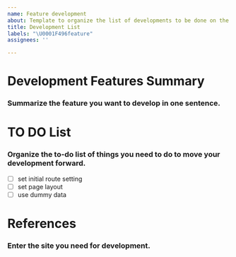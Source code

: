 ```yaml
---
name: Feature development
about: Template to organize the list of developments to be done on the issue
title: Development List
labels: "\U0001F496feature"
assignees: ''

---
```


# Development Features Summary
### Summarize the feature you want to develop in one sentence.
<!-- EX: 관리자 페이지 기초 세팅 -->

# TO DO List
### Organize the to-do list of things you need to do to move your development forward.
<!-- Clear and use the example below -->
- [ ] set initial route setting
- [ ] set page layout
- [ ] use dummy data

# References
### Enter the site you need for development.
<!-- EX: [GitHub Pages](https://pages.github.com/) -->
